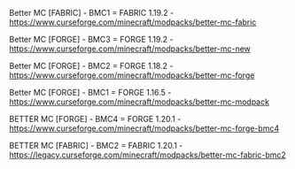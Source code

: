 Better MC [FABRIC] - BMC1 = FABRIC 1.19.2 - https://www.curseforge.com/minecraft/modpacks/better-mc-fabric

Better MC [FORGE] - BMC3 = FORGE 1.19.2 - https://www.curseforge.com/minecraft/modpacks/better-mc-new

Better MC [FORGE] - BMC2 = FORGE 1.18.2 - https://www.curseforge.com/minecraft/modpacks/better-mc-forge

Better MC [FORGE] - BMC1 = FORGE 1.16.5 - https://www.curseforge.com/minecraft/modpacks/better-mc-modpack

BETTER MC [FORGE] - BMC4 = FORGE 1.20.1 - https://www.curseforge.com/minecraft/modpacks/better-mc-forge-bmc4

BETTER MC [FABRIC] - BMC2 = FABRIC 1.20.1 - https://legacy.curseforge.com/minecraft/modpacks/better-mc-fabric-bmc2
